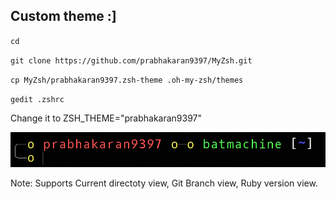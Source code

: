 ## Custom theme :]
`cd`

`git clone https://github.com/prabhakaran9397/MyZsh.git`

`cp MyZsh/prabhakaran9397.zsh-theme .oh-my-zsh/themes`
 
`gedit .zshrc`
 
<p>Change it to ZSH_THEME="prabhakaran9397"</p>

![Screenshot](MyZsh.png "Screenshot 1")

Note: Supports Current directoty view, Git Branch view, Ruby version view.
